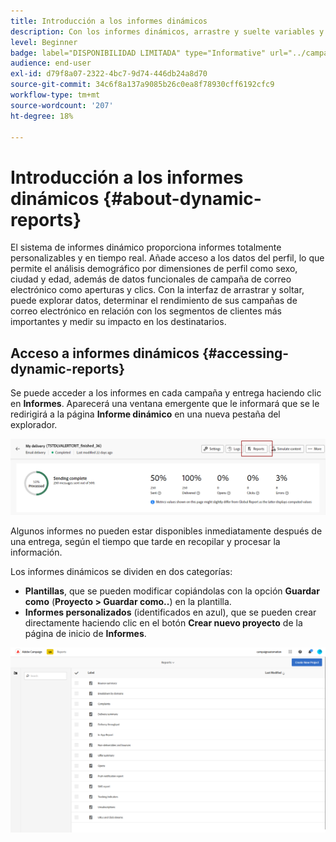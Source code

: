 ```yaml
---
title: Introducción a los informes dinámicos
description: Con los informes dinámicos, arrastre y suelte variables y dimensiones en su entorno de forma libre y analice el éxito de sus campañas.
level: Beginner
badge: label="DISPONIBILIDAD LIMITADA" type="Informative" url="../campaign-standard-migration-home.md" tooltip="Restringido a usuarios migrados por el Campaign Standard"
audience: end-user
exl-id: d79f8a07-2322-4bc7-9d74-446db24a8d70
source-git-commit: 34c6f8a137a9085b26c0ea8f78930cff6192cfc9
workflow-type: tm+mt
source-wordcount: '207'
ht-degree: 18%

---
```


# Introducción a los informes dinámicos {#about-dynamic-reports}

El sistema de informes dinámico proporciona informes totalmente personalizables y en tiempo real. Añade acceso a los datos del perfil, lo que permite el análisis demográfico por dimensiones de perfil como sexo, ciudad y edad, además de datos funcionales de campaña de correo electrónico como aperturas y clics. Con la interfaz de arrastrar y soltar, puede explorar datos, determinar el rendimiento de sus campañas de correo electrónico en relación con los segmentos de clientes más importantes y medir su impacto en los destinatarios.

## Acceso a informes dinámicos {#accessing-dynamic-reports}

Se puede acceder a los informes en cada campaña y entrega haciendo clic en **Informes**. Aparecerá una ventana emergente que le informará que se le redirigirá a la página **Informe dinámico** en una nueva pestaña del explorador.

![](assets/campaign_reports_access.png)

Algunos informes no pueden estar disponibles inmediatamente después de una entrega, según el tiempo que tarde en recopilar y procesar la información.

Los informes dinámicos se dividen en dos categorías:

* **Plantillas**, que se pueden modificar copiándolas con la opción **Guardar como** (**Proyecto > Guardar como..**) en la plantilla.
* **Informes personalizados** (identificados en azul), que se pueden crear directamente haciendo clic en el botón **Crear nuevo proyecto** de la página de inicio de **Informes**.

![](assets/dynamic_report_overview.png)
